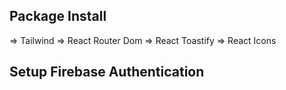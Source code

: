 Package Install
--------------------------------------
=> Tailwind
=> React Router Dom
=> React Toastify
=> React Icons


Setup Firebase Authentication
---------------------------------------